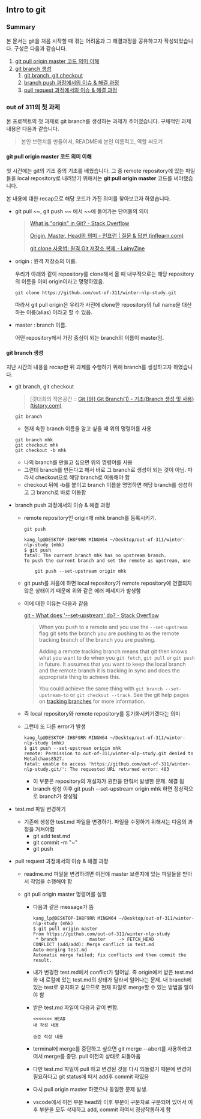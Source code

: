 ## Intro to git 



### Summary

본 문서는 git을 처음 시작할 때 겪는 어려움과 그 해결과정을 공유하고자 작성되었습니다. 구성은 다음과 같습니다.

1) [git pull origin master 코드 의미 이해](#git-pull-origin-master-코드-의미-이해)
2) [git branch 생성](#git-branch-생성)
   1) [git branch, git checkout](#git-branch,-git-checkout)
   2) [branch push 과정에서의 이슈 & 해결 과정](#branch-push-과정에서의-이슈-&-해결-과정)
   3) [pull request 과정에서의 이슈 & 해결 과정](#pull-request-과정에서의-이슈-&-해결-과정)

 

### out of 311의 첫 과제

본 프로젝트의 첫 과제로 git branch를 생성하는 과제가 주어졌습니다. 구체적인 과제 내용은 다음과 같습니다.

>  본인 브랜치를 만들어서, README에 본인 이름적고, 역할 써오기



#### git pull origin master 코드 의미 이해

첫 시간에는 git의 기초 중의 기초를 배웠습니다. 그 중 remote repository에 있는 파일들을 local repository로 내려받기 위해서는 **git pull origin master** 코드를 써야했습니다.

본 내용에 대한 recap으로 해당 코드가 가진 의미를 찾아보고자 하였습니다.

- git pull ~~, git push ~~ 에서 ~~에 들어가는 단어들의 의미

  > [What is "origin" in Git? - Stack Overflow](https://stackoverflow.com/questions/9529497/what-is-origin-in-git)
  >
  > [Origin, Master, Head의 의미 - 인프런 | 질문 & 답변 (inflearn.com)](https://www.inflearn.com/questions/27696)
  >
  > [git clone 사용법: 원격 Git 저장소 복제 - LainyZine](https://www.lainyzine.com/ko/article/git-clone-command/)

- origin : 원격 저장소의 이름. 

  우리가 아래와 같이 repository를 clone해서 올 때 내부적으로는 해당 repository의 이름을 이미 origin이라고 명명하였음.

  ```
  git clone https://github.com/out-of-311/winter-nlp-study.git
  ```

  따라서 git pull origin은 우리가 사전에 clone한 repository의 full name을 대신하는 이름(alias) 이라고 할 수 있음.

- master : branch 이름.

  어떤 repository에서 가장 중심이 되는 branch의 이름이 master임. 



#### git branch 생성

지난 시간의 내용을 recap한 뒤 과제를 수행하기 위해 branch를 생성하고자 하였습니다. 

- git branch, git checkout

  > [갓대희의 작은공간 :: [Git (9)\] Git Branch(1) - 기초(Branch 생성 및 사용) (tistory.com)](https://goddaehee.tistory.com/274)

  ```
  git branch
  ```

  - 현재 속한 branch 이름을 알고 싶을 때 위의 명령어를 사용

  ``` 
  git branch mhk
  git checkout mhk
  git checkout -b mhk
  ```

  - 나의 branch를 만들고 싶으면 위의 명령어를 사용
  - 그런데 branch를 만든다고 해서 바로 그 branch로 생성이 되는 것이 아님. 따라서 checkout으로 해당 branch로 이동해야 함
  - checkout 뒤에 -b를 붙이고 branch 이름을 명명하면 해당 branch를 생성하고 그 branch로 바로 이동함

- branch push 과정에서의 이슈 & 해결 과정

  - remote repository인 origin에 mhk branch를 등록시키기. 

    ```
    git push
    
    kang_lp@DESKTOP-IH8F9RR MINGW64 ~/Desktop/out-of-311/winter-nlp-study (mhk)
    $ git push
    fatal: The current branch mhk has no upstream branch.
    To push the current branch and set the remote as upstream, use
    
        git push --set-upstream origin mhk
    ```

  - git push를 처음에 하면 local repository가 remote repository에 연결되지 않은 상태이기 때문에 위와 같은 에러 메세지가 발생함

  - 이에 대한 이유는 다음과 같음

    [git - What does '--set-upstream' do? - Stack Overflow](https://stackoverflow.com/questions/18031946/what-does-set-upstream-do)

    > When you push to a remote and you use the `--set-upstream` flag git sets the branch you are pushing to as the remote tracking branch of the branch you are pushing.
    >
    > Adding a remote tracking branch means that git then knows what you want to do when you `git fetch`, `git pull` or `git push` in future. It assumes that you want to keep the local branch and the remote branch it is tracking in sync and does the appropriate thing to achieve this.
    >
    > You could achieve the same thing with `git branch --set-upstream-to` or `git checkout --track`. See the git help pages on [tracking branches](http://git-scm.com/book/en/Git-Branching-Remote-Branches#Tracking-Branches) for more information.

  - 즉 local repository와 remote repository를 동기화시키기겠다는 의미

  - 그런데 또 다른 error가 발생

    ```
    kang_lp@DESKTOP-IH8F9RR MINGW64 ~/Desktop/out-of-311/winter-nlp-study (mhk)
    $ git push --set-upstream origin mhk
    remote: Permission to out-of-311/winter-nlp-study.git denied to Metalchaos8527.
    fatal: unable to access 'https://github.com/out-of-311/winter-nlp-study.git/': The requested URL returned error: 403
    ```

    - 이 부분은 repository의 개설자가 권한을 안줘서 발생한 문제. 해결 됨 
    - branch 생성 이후 git push --set-upstream origin mhk 하면 정상적으로 branch가 생성됨

- test.md 파일 변경하기

  - 기존에 생성한 test.md 파일을 변경하기. 파일을 수정하기 위해서는 다음의 과정을 거쳐야함
    - git add test.md
    - git commit -m "~"
    - git push

- pull request 과정에서의 이슈 & 해결 과정

  - readme.md 파일을 변경하려면 이전에 master 브랜치에 있는 파일들을 받아서 작업을 수행해야 함

  - git pull origin master 명령어를 실행

    - 다음과 같은  message가 뜸

      ```
      kang_lp@DESKTOP-IH8F9RR MINGW64 ~/Desktop/out-of-311/winter-nlp-study (mhk)
      $ git pull origin master
      From https://github.com/out-of-311/winter-nlp-study
       * branch            master     -> FETCH_HEAD
      CONFLICT (add/add): Merge conflict in test.md
      Auto-merging test.md
      Automatic merge failed; fix conflicts and then commit the result.
      ```

    - 내가 변경한 test.md에서 conflict가 일어남. 즉  origin에서 받은 test.md와 내 로컬에 있는 test.md의 상태가 달라서 일어나는 문제. 내 branch에 있는 test로 유지하고 싶으므로 현재 파일로 merge할 수 있는 방법을 알아야 함

    - 받은 test.md 파일이 다음과 같이 변함. 

      ```
      <<<<<<< HEAD
      내 작성 내용
      
      승준 작성 내용
      ```

    - terminal에 merge를 중단하고 싶으면 git merge --abort를 사용하라고 떠서 merge를 중단. pull 이전의 상태로 되돌아옴

    - 다만 test.md 파일이 pull 하고 변경된 것을 다시 되돌렸기 때문에 변경이 필요하다고 git status에 떠서 add후 commit 하였음

    - 다시 pull origin master 하였으나 동일한 문제 발생.

    - vscode에서 이전 부분 head와 이후 부분이 구분자로 구분되어 있어서 이후 부분을 모두 삭제하고 add, commit 하여서 정상작동하게 함